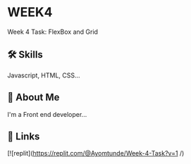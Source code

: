 
#  WEEK4

Week 4 Task: FlexBox and Grid


## 🛠 Skills
Javascript, HTML, CSS...


## 🚀 About Me
I'm a Front end developer...


## 🔗 Links
[![replit](https://replit.com/@Ayomtunde/Week-4-Task?v=1 /)





